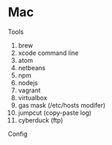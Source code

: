 # Mac

Tools
1. brew
2. xcode command line
3. atom
4. netbeans
5. npm
6. nodejs
7. vagrant
8. virtualbox
9. gas mask (/etc/hosts modifer)
10. jumpcut (copy-paste log)
11. cyberduck (ftp)

Config

